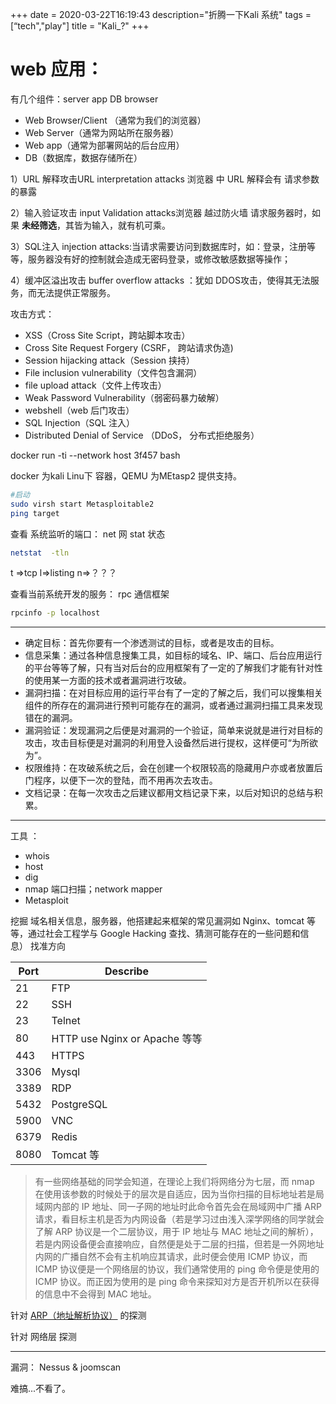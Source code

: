 +++
date = 2020-03-22T16:19:43
description="折腾一下Kali 系统"
tags = [“tech","play"]
title = "Kali_?"
+++

# web 应用：

有几个组件：server app DB browser

- Web Browser/Client （通常为我们的浏览器）
- Web Server（通常为网站所在服务器）
- Web app（通常为部署网站的后台应用）
- DB（数据库，数据存储所在）

1）URL 解释攻击URL interpretation attacks 浏览器 中 URL 解释会有 请求参数的暴露

2）输入验证攻击 input Validation attacks浏览器 越过防火墙 请求服务器时，如果 **未经筛选**，其皆为输入，就有机可乘。

3）SQL注入 injection attacks:当请求需要访问到数据库时，如：登录，注册等等，服务器没有好的控制就会造成无密码登录，或修改敏感数据等操作；

4）缓冲区溢出攻击 buffer overflow attacks ：犹如 DDOS攻击，使得其无法服务，而无法提供正常服务。

攻击方式：

- XSS（Cross Site Script，跨站脚本攻击）
- Cross Site Request Forgery (CSRF， 跨站请求伪造)
- Session hijacking attack（Session 挟持）
- File inclusion vulnerability（文件包含漏洞）
- file upload attack（文件上传攻击）
- Weak Password Vulnerability（弱密码暴力破解）
- webshell（web 后门攻击）
- SQL Injection（SQL 注入）
- Distributed Denial of Service （DDoS， 分布式拒绝服务）

docker run -ti --network host 3f457 bash 

docker 为kali Linu下 容器，QEMU 为MEtasp2 提供支持。

``` bash
#启动
sudo virsh start Metasploitable2
ping target
```

查看 系统监听的端口： net 网 stat 状态

```sh
netstat  -tln 
```

t =>tcp l=>listing n=>？？？

查看当前系统开发的服务： rpc 通信框架

```bash
rpcinfo -p localhost
```

---

- 确定目标：首先你要有一个渗透测试的目标，或者是攻击的目标。
- 信息采集：通过各种信息搜集工具，如目标的域名、IP、端口、后台应用运行的平台等等了解，只有当对后台的应用框架有了一定的了解我们才能有针对性的使用某一方面的技术或者漏洞进行攻破。
- 漏洞扫描：在对目标应用的运行平台有了一定的了解之后，我们可以搜集相关组件的所存在的漏洞进行预判可能存在的漏洞，或者通过漏洞扫描工具来发现错在的漏洞。
- 漏洞验证：发现漏洞之后便是对漏洞的一个验证，简单来说就是进行对目标的攻击，攻击目标便是对漏洞的利用登入设备然后进行提权，这样便可“为所欲为”。
- 权限维持：在攻破系统之后，会在创建一个权限较高的隐藏用户亦或者放置后门程序，以便下一次的登陆，而不用再次去攻击。
- 文档记录：在每一次攻击之后建议都用文档记录下来，以后对知识的总结与积累。

---

工具 ：

- whois
- host
- dig
- nmap 端口扫描；network mapper
- Metasploit 

挖掘 域名相关信息，服务器，他搭建起来框架的常见漏洞如 Nginx、tomcat 等等，通过社会工程学与 Google Hacking 查找、猜测可能存在的一些问题和信息）
找准方向

| Port | Describe                      |
| ---- | ----------------------------- |
| 21   | FTP                           |
| 22   | SSH                           |
| 23   | Telnet                        |
| 80   | HTTP use Nginx or Apache 等等 |
| 443  | HTTPS                         |
| 3306 | Mysql                         |
| 3389 | RDP                           |
| 5432 | PostgreSQL                    |
| 5900 | VNC                           |
| 6379 | Redis                         |
| 8080 | Tomcat 等                     |

> 有一些网络基础的同学会知道，在理论上我们将网络分为七层，而 nmap 在使用该参数的时候处于的层次是自适应，因为当你扫描的目标地址若是局域网内部的 IP 地址、同一子网的地址时此命令首先会在局域网中广播 ARP 请求，看目标主机是否为内网设备（若是学习过由浅入深学网络的同学就会了解 ARP 协议是一个二层协议，用于 IP 地址与 MAC 地址之间的解析），若是内网设备便会直接响应，自然便是处于二层的扫描，但若是一外网地址内网的广播自然不会有主机响应其请求，此时便会使用 ICMP 协议，而 ICMP 协议便是一个网络层的协议，我们通常使用的 ping 命令便是使用的 ICMP 协议。而正因为使用的是 ping 命令来探知对方是否开机所以在获得的信息中不会得到 MAC 地址。

针对 [ARP（地址解析协议）](https://baike.baidu.com/item/ARP) 的探测

针对 网络层 探测

---

漏洞： Nessus & joomscan

难搞...不看了。